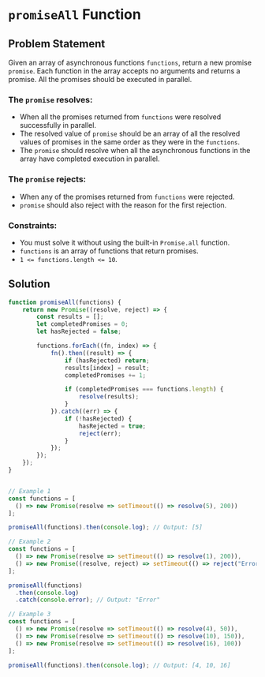 # `promiseAll` Function

## Problem Statement

Given an array of asynchronous functions `functions`, return a new promise `promise`. Each function in the array accepts no arguments and returns a promise. All the promises should be executed in parallel.

### The `promise` resolves:
- When all the promises returned from `functions` were resolved successfully in parallel.
- The resolved value of `promise` should be an array of all the resolved values of promises in the same order as they were in the `functions`.
- The `promise` should resolve when all the asynchronous functions in the array have completed execution in parallel.

### The `promise` rejects:
- When any of the promises returned from `functions` were rejected.
- `promise` should also reject with the reason for the first rejection.

### Constraints:
- You must solve it without using the built-in `Promise.all` function.
- `functions` is an array of functions that return promises.
- `1 <= functions.length <= 10`.

## Solution

```javascript
function promiseAll(functions) {
    return new Promise((resolve, reject) => {
        const results = [];
        let completedPromises = 0;
        let hasRejected = false;

        functions.forEach((fn, index) => {
            fn().then((result) => {
                if (hasRejected) return;
                results[index] = result;
                completedPromises += 1;

                if (completedPromises === functions.length) {
                    resolve(results);
                }
            }).catch((err) => {
                if (!hasRejected) {
                    hasRejected = true;
                    reject(err);
                }
            });
        });
    });
}


// Example 1
const functions = [
  () => new Promise(resolve => setTimeout(() => resolve(5), 200))
];

promiseAll(functions).then(console.log); // Output: [5]

// Example 2
const functions = [
  () => new Promise(resolve => setTimeout(() => resolve(1), 200)), 
  () => new Promise((resolve, reject) => setTimeout(() => reject("Error"), 100))
];

promiseAll(functions)
  .then(console.log)
  .catch(console.error); // Output: "Error"

// Example 3
const functions = [
  () => new Promise(resolve => setTimeout(() => resolve(4), 50)), 
  () => new Promise(resolve => setTimeout(() => resolve(10), 150)), 
  () => new Promise(resolve => setTimeout(() => resolve(16), 100))
];

promiseAll(functions).then(console.log); // Output: [4, 10, 16]

